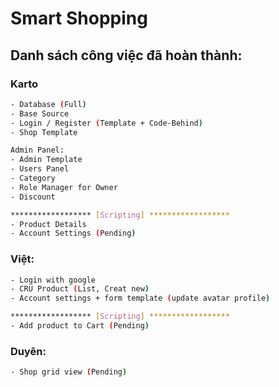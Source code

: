 # Smart Shopping

## Danh sách công việc đã hoàn thành:
### Karto
```bash
- Database (Full)
- Base Source
- Login / Register (Template + Code-Behind)
- Shop Template

Admin Panel:
- Admin Template
- Users Panel
- Category
- Role Manager for Owner
- Discount

****************** [Scripting] ******************
- Product Details
- Account Settings (Pending)

```
### Việt:
```bash
- Login with google
- CRU Product (List, Creat new)
- Account settings + form template (update avatar profile)

****************** [Scripting] ******************
- Add product to Cart (Pending)
```
### Duyên:
```bash
- Shop grid view (Pending)
```
